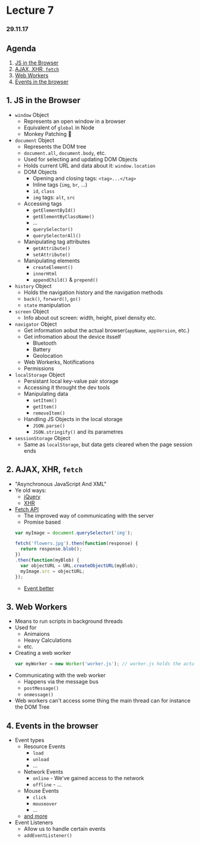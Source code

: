 # Lecture 7

### 29.11.17

## Agenda

1. [JS in the Browser](js-in-the-browser)
2. [AJAX, XHR, `fetch`](ajax-xhr-fetch)
3. [Web Workers](#web-workers)
4. [Events in the browser](#events-in-the-browser)


## 1. JS in the Browser

* `window` Object
  * Represents an open window in a browser
  * Equivalent of `global` in Node
  * Monkey Patching 🙉
* `document` Object
  * Represents the DOM tree
  * `document.all`, `document.body`, etc.
  * Used for selecting and updating DOM Objects
  * Holds current URL and data about it: `window.location`
  * DOM Objects
    * Opening and closing tags: `<tag>...</tag>`
    * Inline tags (`img`, `br`, ...)
    * `id`, `class`
    * `img` tags: `alt`, `src`
  * Accessing tags
    * `getElementById()`
    * `getElementByClassName()`
    * ...
    * `querySelector()`
    * `querySelectorAll()`
  * Manipulating tag attributes
    * `getAttribute()`
    * `setAttribute()`
  * Manipulating elements
    * `createElement()`
    * `innerHtml`
    * `appendChild()` & `prepend()`
* `history` Object
  * Holds the navigation history and the navigation methods
  * `back()`, `forward()`, `go()`
  * `state` manipulation
* `screen` Object
  * Info about out screen: width, height, pixel density etc.
* `navigator` Object
    * Get information aobut the actual browser(`appName`, `appVersion`, etc.)
    * Get infromation about the device itsself
      * Bluetooth
      * Battery
      * Geolocation
    * Web Workerks, Notifications
    * Permissions
* `localStorage` Object
  * Persistant local key-value pair storage
  * Accessing it throught the dev tools
  * Manipulating data
    * `setItem()`
    * `getItem()`
    * `removeItem()`
  * Handling JS Objects in the local storage
    * `JSON.parse()`
    * `JSON.stringify()` and its parametres
* `sessionStorage` Object
  * Same as `localStorage`, but data gets cleared when the page session ends

## 2. AJAX, XHR, `fetch`

* "Asynchronous JavaScript And XML"
* Ye old ways:
  * [jQuery](http://api.jquery.com/jquery.ajax/)
  * [XHR](https://www.w3schools.com/xml/xml_http.asp)
* [Fetch API](https://developer.mozilla.org/en-US/docs/Web/API/Fetch_API)
  * The improved way of communicating with the server
  * Promise based
  ```javascript
  var myImage = document.querySelector('img');

  fetch('flowers.jpg').then(function(response) {
    return response.blob();
  })
  .then(function(myBlob) {
    var objectURL = URL.createObjectURL(myBlob);
    myImage.src = objectURL;
  });
  ```
  * [Event better](https://github.com/axios/axios)

## 3. Web Workers

* Means to run scripts in background threads
* Used for
  * Animaions
  * Heavy Calculations
  * etc.
* Creating a web worker
  ```javascript
  var myWorker = new Worker('worker.js'); // worker.js holds the actual worker
  ```
* Communicating with the web worker
  * Happens via the message bus
  * `postMessage()`
  * `onmessage()`
* Web workers can't access some thing the main thread can for instance the DOM Tree

## 4. Events in the browser

* Event types
  * Resource Events
    * `load`
    * `unload`
    * ...
  * Network Events
    * `online` - We've gained access to the network
    * `offline` - ...
  * Mouse Events
    * `click`
    * `mouseover`
    * ...
  * [and more](https://developer.mozilla.org/en-US/docs/Web/Events)
* Event Listeners
  * Allow us to handle certain events
  * `addEventListener()`